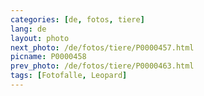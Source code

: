 ```yaml
---
categories: [de, fotos, tiere]
lang: de
layout: photo
next_photo: /de/fotos/tiere/P0000457.html
picname: P0000458
prev_photo: /de/fotos/tiere/P0000463.html
tags: [Fotofalle, Leopard]
---
```

